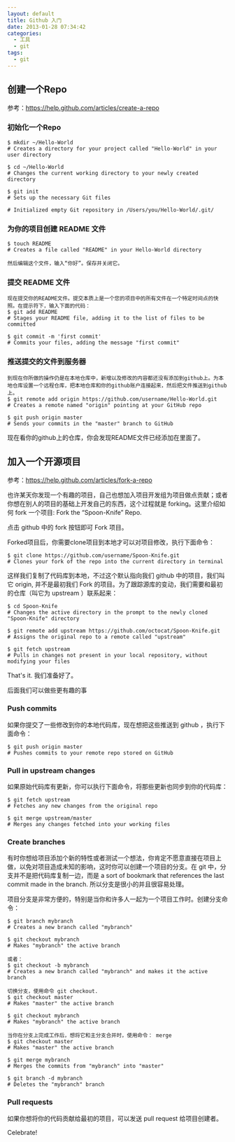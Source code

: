 ```yaml
---
layout: default
title: Github 入门
date: 2013-01-28 07:34:42
categories:
  - 工具
  - git
tags:
  - git
---
```


## 创建一个Repo

参考：<https://help.github.com/articles/create-a-repo>

### 初始化一个Repo

```shell
$ mkdir ~/Hello-World
# Creates a directory for your project called "Hello-World" in your user directory

$ cd ~/Hello-World
# Changes the current working directory to your newly created directory

$ git init
# Sets up the necessary Git files

# Initialized empty Git repository in /Users/you/Hello-World/.git/
```

### 为你的项目创建 README 文件

```shell
$ touch README
# Creates a file called "README" in your Hello-World directory

然后编辑这个文件，输入“你好”。保存并关闭它。
```

### 提交 README 文件

```shell
现在提交你的README文件。提交本质上是一个您的项目中的所有文件在一个特定时间点的快照。在提示符下，输入下面的代码：
$ git add README
# Stages your README file, adding it to the list of files to be committed

$ git commit -m 'first commit'
# Commits your files, adding the message "first commit"
```

### 推送提交的文件到服务器

```shell
到现在你所做的操作仍是在本地仓库中，新增以及修改的内容都还没有添加到github上。为本地仓库设置一个远程仓库，把本地仓库和你的github账户连接起来，然后把文件推送到github上。
$ git remote add origin https://github.com/username/Hello-World.git
# Creates a remote named "origin" pointing at your GitHub repo

$ git push origin master
# Sends your commits in the "master" branch to GitHub
```

现在看你的github上的仓库，你会发现README文件已经添加在里面了。

## 加入一个开源项目

参考：<https://help.github.com/articles/fork-a-repo>

也许某天你发现一个有趣的项目，自己也想加入项目开发组为项目做点贡献；或者你想在别人的项目的基础上开发自己的东西，这个过程就是 forking。这里介绍如何 fork 一个项目: Fork the “Spoon-Knife” Repo.

点击 github 中的 fork 按钮即可 Fork 项目。

Forked项目后，你需要clone项目到本地才可以对项目修改，执行下面命令：

```shell
$ git clone https://github.com/username/Spoon-Knife.git
# Clones your fork of the repo into the current directory in terminal
```

这样我们复制了代码库到本地，不过这个默认指向我们 github 中的项目，我们叫它 origin, 并不是最初我们 Fork 的项目。为了跟踪源库的变动，我们需要和最初的仓库（叫它为 upstream ）联系起来：

```shell
$ cd Spoon-Knife
# Changes the active directory in the prompt to the newly cloned "Spoon-Knife" directory

$ git remote add upstream https://github.com/octocat/Spoon-Knife.git
# Assigns the original repo to a remote called "upstream"

$ git fetch upstream
# Pulls in changes not present in your local repository, without modifying your files
```

That's it. 我们准备好了。

后面我们可以做些更有趣的事

### Push commits

如果你提交了一些修改到你的本地代码库，现在想把这些推送到 github ，执行下面命令：

```shell
$ git push origin master
# Pushes commits to your remote repo stored on GitHub
```

### Pull in upstream changes

如果原始代码库有更新，你可以执行下面命令，将那些更新也同步到你的代码库：

```shell
$ git fetch upstream
# Fetches any new changes from the original repo

$ git merge upstream/master
# Merges any changes fetched into your working files
```

### Create branches

有时你想给项目添加个新的特性或者测试一个想法，你肯定不愿意直接在项目上做，以免对项目造成未知的影响，这时你可以创建一个项目的分支。在 git 中，分支并不是把代码库复制一边，而是 a sort of bookmark that references the last commit made in the branch. 所以分支是很小的并且很容易处理。

项目分支是非常方便的，特别是当你和许多人一起为一个项目工作时。创建分支命令：

```shell
$ git branch mybranch
# Creates a new branch called "mybranch"

$ git checkout mybranch
# Makes "mybranch" the active branch

或者：
$ git checkout -b mybranch
# Creates a new branch called "mybranch" and makes it the active branch

切换分支，使用命令 git checkout.
$ git checkout master
# Makes "master" the active branch

$ git checkout mybranch
# Makes "mybranch" the active branch

当你在分支上完成工作后，想将它和主分支合并时，使用命令： merge
$ git checkout master
# Makes "master" the active branch

$ git merge mybranch
# Merges the commits from "mybranch" into "master"

$ git branch -d mybranch
# Deletes the "mybranch" branch
```

### Pull requests

如果你想将你的代码贡献给最初的项目，可以发送 pull request 给项目创建者。

Celebrate!
